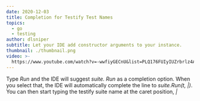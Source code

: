```yaml
---
date: 2020-12-03
title: Completion for Testify Test Names
topics:
  - go
  - testing
author: dlsniper
subtitle: Let your IDE add constructor arguments to your instance.
thumbnail: ./thumbnail.png
video: >-
  https://www.youtube.com/watch?v=-wwfiyGECnU&list=PLQ176FUIyIUZrbrlz4AY1V8VzBJKZyVlW&index=28
---
```


Type _Run_ and the IDE will suggest _suite. Run_ as a completion option. When you select that, the IDE will automatically complete the line to _suite.Run(t, |)_. You can then start typing the testify suite name at the caret position, _|_
